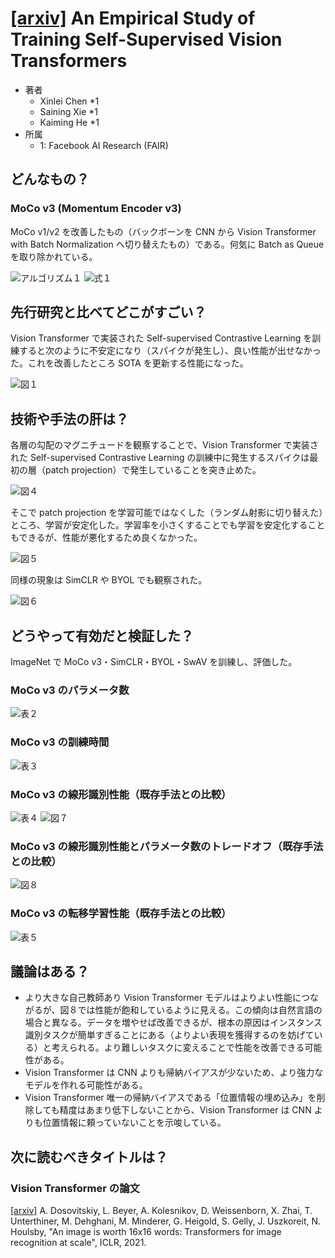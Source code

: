 # [\[arxiv\]](https://arxiv.org/abs/2104.02057v2) An Empirical Study of Training Self-Supervised Vision Transformers

- 著者
    - Xinlei Chen *1
    - Saining Xie *1
    - Kaiming He *1
- 所属
    - 1: Facebook AI Research (FAIR)


## どんなもの？
### MoCo v3 (Momentum Encoder v3)
MoCo v1/v2 を改善したもの（バックボーンを CNN から Vision Transformer with Batch Normalization へ切り替えたもの）である。何気に Batch as Queue を取り除かれている。

![アルゴリズム１](algorithm_1.png)
![式１](equation_1.png)


## 先行研究と比べてどこがすごい？
Vision Transformer で実装された Self-supervised Contrastive Learning を訓練すると次のように不安定になり（スパイクが発生し）、良い性能が出せなかった。これを改善したところ SOTA を更新する性能になった。

![図１](figure_1.png)

## 技術や手法の肝は？
各層の勾配のマグニチュードを観察することで、Vision Transformer で実装された Self-supervised Contrastive Learning の訓練中に発生するスパイクは最初の層（patch projection）で発生していることを突き止めた。

![図４](figure_4.png)

そこで patch projection を学習可能ではなくした（ランダム射影に切り替えた）ところ、学習が安定化した。学習率を小さくすることでも学習を安定化することもできるが、性能が悪化するため良くなかった。

![図５](figure_5.png)

同様の現象は SimCLR や BYOL でも観察された。

![図６](figure_6.png)


## どうやって有効だと検証した？
ImageNet で MoCo v3・SimCLR・BYOL・SwAV を訓練し、評価した。

### MoCo v3 のパラメータ数
![表２](table_2.png)

### MoCo v3 の訓練時間
![表３](table_3.png)

### MoCo v3 の線形識別性能（既存手法との比較）
![表４](table_4.png)
![図７](figure_7.png)

### MoCo v3 の線形識別性能とパラメータ数のトレードオフ（既存手法との比較）
![図８](figure_8.png)

### MoCo v3 の転移学習性能（既存手法との比較）
![表５](table_5.png)


## 議論はある？
- より大きな自己教師あり Vision Transformer モデルはよりよい性能につながるが、図８では性能が飽和しているように見える。この傾向は自然言語の場合と異なる。データを増やせば改善できるが、根本の原因はインスタンス識別タスクが簡単すぎることにある（よりよい表現を獲得するのを妨げている）と考えられる。より難しいタスクに変えることで性能を改善できる可能性がある。
- Vision Transformer は CNN よりも帰納バイアスが少ないため、より強力なモデルを作れる可能性がある。
- Vision Transformer 唯一の帰納バイアスである「位置情報の埋め込み」を削除しても精度はあまり低下しないことから、Vision Transformer は CNN よりも位置情報に頼っていないことを示唆している。


## 次に読むべきタイトルは？

### Vision Transformer の論文
[\[arxiv\]](https://arxiv.org/abs/2010.11929v1) A. Dosovitskiy, L. Beyer, A. Kolesnikov, D. Weissenborn, X. Zhai, T. Unterthiner, M. Dehghani, M. Minderer, G. Heigold, S. Gelly, J. Uszkoreit, N. Houlsby, "An image is worth 16x16 words: Transformers for image recognition at scale", ICLR, 2021.
